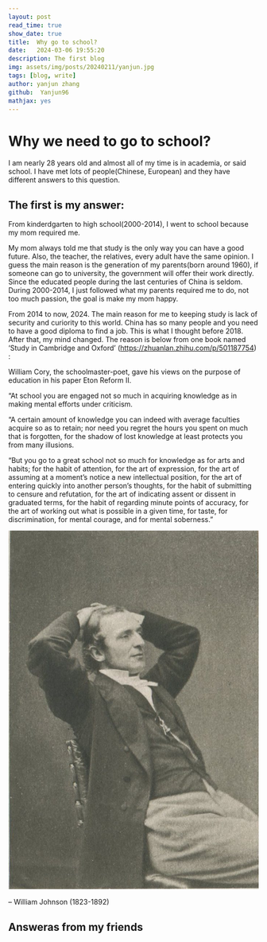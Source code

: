 ```yaml
---
layout: post
read_time: true
show_date: true
title:  Why go to school?
date:   2024-03-06 19:55:20 
description: The first blog 
img: assets/img/posts/20240211/yanjun.jpg 
tags: [blog, write]
author: yanjun zhang
github:  Yanjun96
mathjax: yes
---
```



# Why we need to go to school?

I am nearly 28 years old and almost all of my time is in academia, or said school. I have met lots of people(Chinese, European) and they have different answers to this question.


## The first is my answer: 

From kinderdgarten to high school(2000-2014), I went to school because my mom required me. 

My mom always told me that study is the only way you can have a good future. Also, the teacher, the relatives, every adult have the same opinion. I guess the main reason is the generation of my parents(born around 1960), if someone can go to university, the government will offer their work directly. Since the educated people during the last centuries of China is seldom. During 2000-2014, I just followed what my parents required me to do, not too much passion, the goal is make my mom happy. 

From 2014 to now, 2024. The main reason for me to keeping study is lack of security and curiority to this world. 
China has so many people and you need to have a good diploma to find a job. This is what I thought before 2018. After that, my mind changed. The reason is below from one book named ‘Study in Cambridge and Oxford’ (https://zhuanlan.zhihu.com/p/501187754) :

William Cory, the schoolmaster-poet, gave his views on the purpose of education in his paper Eton Reform II.

“At school you are engaged not so much in acquiring knowledge as in making mental efforts under criticism.

“A certain amount of knowledge you can indeed with average faculties acquire so as to retain; nor need you regret the hours you spent on much that is forgotten, for the shadow of lost knowledge at least protects you from many illusions.

“But you go to a great school not so much for knowledge as for arts and habits; for the habit of attention, for the art of expression, for the art of assuming at a moment’s notice a new intellectual position, for the art of entering quickly into another person’s thoughts, for the habit of submitting to censure and refutation, for the art of indicating assent or dissent in graduated terms, for the habit of regarding minute points of accuracy, for the art of working out what is possible in a given time, for taste, for discrimination, for mental courage, and for mental soberness.”

![William](./assets/img/posts/20240306/william.jpg)

– William Johnson (1823-1892)


## Answeras from my friends

